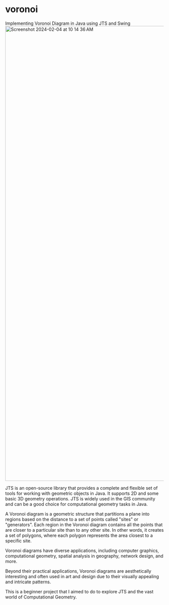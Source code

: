 # voronoi
Implementing Voronoi Diagram in Java using JTS and Swing
<img width="1440" alt="Screenshot 2024-02-04 at 10 14 36 AM" src="https://github.com/bnsimha/voronoi/assets/71836560/d7353926-0a22-4cf9-a288-500966ff800d">

JTS is an open-source library that provides a complete and flexible set of tools for working with geometric objects in Java. It supports 2D and some basic 3D geometry operations. JTS is widely used in the GIS community and can be a good choice for computational geometry tasks in Java.

A Voronoi diagram is a geometric structure that partitions a plane into regions based on the distance to a set of points called "sites" or "generators". Each region in the Voronoi diagram contains all the points that are closer to a particular site than to any other site. In other words, it creates a set of polygons, where each polygon represents the area closest to a specific site.

Voronoi diagrams have diverse applications, including computer graphics, computational geometry, spatial analysis in geography, network design, and more.

Beyond their practical applications, Voronoi diagrams are aesthetically interesting and often used in art and design due to their visually appealing and intricate patterns.

This is a beginner project that I aimed to do to explore JTS and the vast world of Computational Geometry.
